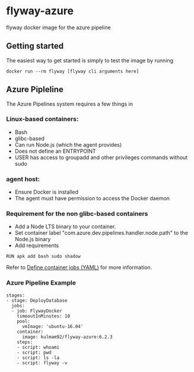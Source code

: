 # flyway-azure
flyway docker image for the azure pipeline

## Getting started

The easiest way to get started is simply to test the image by running

`docker run --rm flyway [flyway cli arguments here]`

## Azure Pipleline

The Azure Pipelines system requires a few things in 

### Linux-based containers:

* Bash
* glibc-based
* Can run Node.js (which the agent provides)
* Does not define an ENTRYPOINT
* USER has access to groupadd and other privileges commands without sudo

### agent host:

* Ensure Docker is installed
* The agent must have permission to access the Docker daemon

### Requirement for the non glibc-based containers

* Add a Node LTS binary to your container.
* Set container label "com.azure.dev.pipelines.handler.node.path" to the Node.js binary
* Add requirements

`RUN apk add bash sudo shadow`

Refer to [Define container jobs (YAML)](https://docs.microsoft.com/en-us/azure/devops/pipelines/process/container-phases) for more information.

### Azure Pipeline Example

```
stages:
- stage: DeployDatabase
  jobs:
  - job: FlywayDocker
    timeoutInMinutes: 10
    pool:
      vmImage: 'ubuntu-16.04'
    container:
      image: kulmam92/flyway-azure:6.2.3
    steps:
    - script: whoami
    - script: pwd
    - script: ls -la
    - script: flyway -v
```    